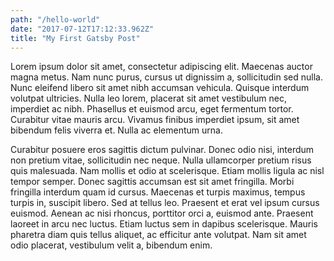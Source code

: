 ```yaml
---
path: "/hello-world"
date: "2017-07-12T17:12:33.962Z"
title: "My First Gatsby Post"
---
```

Lorem ipsum dolor sit amet, consectetur adipiscing elit. Maecenas auctor magna metus. Nam nunc purus, cursus ut dignissim a, sollicitudin sed nulla. Nunc eleifend libero sit amet nibh accumsan vehicula. Quisque interdum volutpat ultricies. Nulla leo lorem, placerat sit amet vestibulum nec, imperdiet ac nibh. Phasellus et euismod arcu, eget fermentum tortor. Curabitur vitae mauris arcu. Vivamus finibus imperdiet ipsum, sit amet bibendum felis viverra et. Nulla ac elementum urna.

Curabitur posuere eros sagittis dictum pulvinar. Donec odio nisi, interdum non pretium vitae, sollicitudin nec neque. Nulla ullamcorper pretium risus quis malesuada. Nam mollis et odio at scelerisque. Etiam mollis ligula ac nisl tempor semper. Donec sagittis accumsan est sit amet fringilla. Morbi fringilla interdum quam id cursus. Maecenas et turpis maximus, tempus turpis in, suscipit libero. Sed at tellus leo. Praesent et erat vel ipsum cursus euismod. Aenean ac nisi rhoncus, porttitor orci a, euismod ante. Praesent laoreet in arcu nec luctus. Etiam luctus sem in dapibus scelerisque. Mauris pharetra diam quis tellus aliquet, ac efficitur ante volutpat. Nam sit amet odio placerat, vestibulum velit a, bibendum enim. 